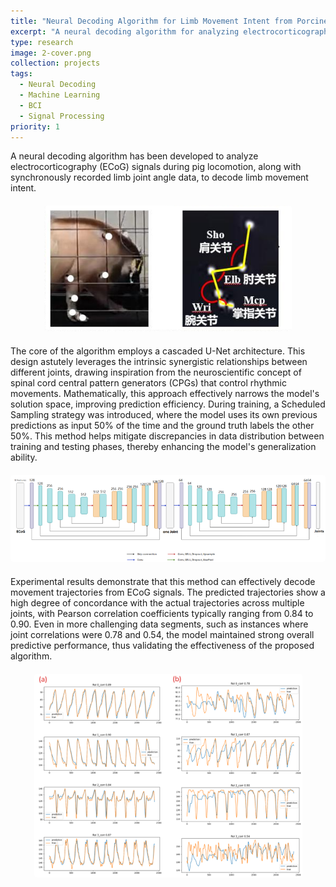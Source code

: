```yaml
---
title: "Neural Decoding Algorithm for Limb Movement Intent from Porcine ECoG Signals"
excerpt: "A neural decoding algorithm for analyzing electrocorticography (ECoG) signals during pig locomotion to decode limb movement intent"
type: research
image: 2-cover.png
collection: projects
tags:
  - Neural Decoding
  - Machine Learning
  - BCI
  - Signal Processing
priority: 1
---
```


A neural decoding algorithm has been developed to analyze electrocorticography (ECoG) signals during pig locomotion, along with synchronously recorded limb joint angle data, to decode limb movement intent.

<div class="center-image">
  <img src="/images/projects/research/2-cover.png" alt="图片描述">
</div>

<style>
.center-image {
  text-align: center;
  margin: 20px 0;
}

.center-image img {
  max-width: 100%;
  height: auto;
  border-radius: 4px;
}
</style>

The core of the algorithm employs a cascaded U-Net architecture. This design astutely leverages the intrinsic synergistic relationships between different joints, drawing inspiration from the neuroscientific concept of spinal cord central pattern generators (CPGs) that control rhythmic movements. Mathematically, this approach effectively narrows the model's solution space, improving prediction efficiency. During training, a Scheduled Sampling strategy was introduced, where the model uses its own previous predictions as input 50% of the time and the ground truth labels the other 50%. This method helps mitigate discrepancies in data distribution between training and testing phases, thereby enhancing the model's generalization ability. 

<div class="center-image">
  <img src="/images/projects/research/unet.png" alt="图片描述">
</div>

<style>
.center-image {
  text-align: center;
  margin: 20px 0;
}

.center-image img {
  max-width: 100%;
  height: auto;
  border-radius: 4px;
}
</style>

Experimental results demonstrate that this method can effectively decode movement trajectories from ECoG signals. The predicted trajectories show a high degree of concordance with the actual trajectories across multiple joints, with Pearson correlation coefficients typically ranging from 0.84 to 0.90. Even in more challenging data segments, such as instances where joint correlations were 0.78 and 0.54, the model maintained strong overall predictive performance, thus validating the effectiveness of the proposed algorithm. 

<div class="center-image">
  <img src="/images/projects/research/result.png" alt="图片描述">
</div>

<style>
.center-image {
  text-align: center;
  margin: 20px 0;
}

.center-image img {
  max-width: 100%;
  height: auto;
  border-radius: 4px;
}
</style>